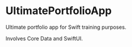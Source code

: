 # UltimatePortfolioApp

Ultimate portfolio app for Swift training purposes.

Involves Core Data and SwiftUI.
